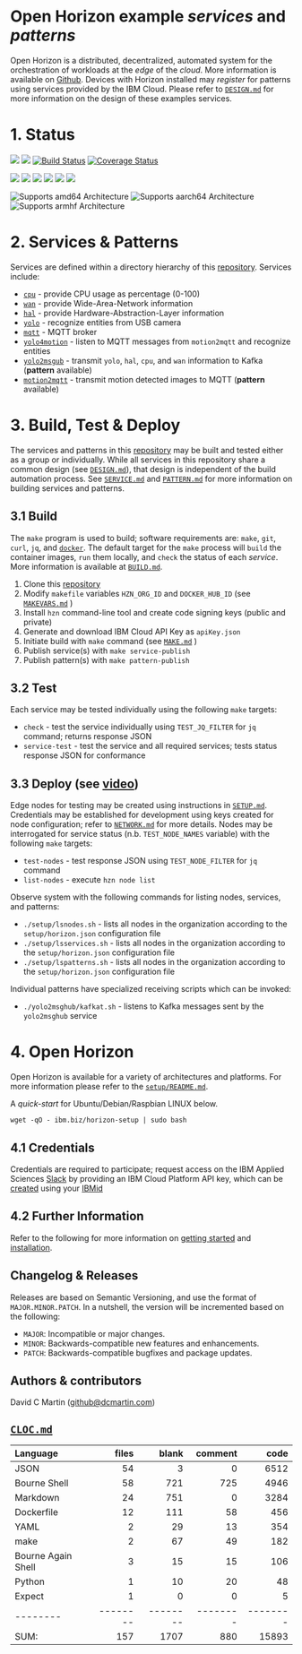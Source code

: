 # Open Horizon example _services_ and _patterns_

Open Horizon is a distributed, decentralized, automated system for the orchestration of workloads at the _edge_ of the *cloud*.  More information is available on [Github][open-horizon].  Devices with Horizon installed may _register_ for patterns using services provided by the IBM Cloud.  Please refer to [`DESIGN.md`][design-md] for more information on the design of these examples services.

[design-md]: https://github.com/dcmartin/open-horizon/tree/master/DESIGN.md

# 1. Status

![](https://img.shields.io/github/license/dcmartin/open-horizon.svg?style=flat)
![](https://img.shields.io/github/release/dcmartin/open-horizon.svg?style=flat)
[![Build Status](https://travis-ci.org/dcmartin/open-horizon.svg?branch=master)](https://travis-ci.org/dcmartin/open-horizon)
[![Coverage Status](https://coveralls.io/repos/github/dcmartin/open-horizon/badge.svg?branch=master)](https://coveralls.io/github/dcmartin/open-horizon?branch=master)

![](https://img.shields.io/github/repo-size/dcmartin/open-horizon.svg?style=flat)
![](https://img.shields.io/github/last-commit/dcmartin/open-horizon.svg?style=flat)
![](https://img.shields.io/github/commit-activity/w/dcmartin/open-horizon.svg?style=flat)
![](https://img.shields.io/github/contributors/dcmartin/open-horizon.svg?style=flat)
![](https://img.shields.io/github/issues/dcmartin/open-horizon.svg?style=flat)
![](https://img.shields.io/github/tag/dcmartin/open-horizon.svg?style=flat)

![Supports amd64 Architecture][amd64-shield]
![Supports aarch64 Architecture][arm64-shield]
![Supports armhf Architecture][arm-shield]

[arm64-shield]: https://img.shields.io/badge/aarch64-yes-green.svg
[amd64-shield]: https://img.shields.io/badge/amd64-yes-green.svg
[arm-shield]: https://img.shields.io/badge/armhf-yes-green.svg

# 2. Services & Patterns

Services are defined within a directory hierarchy of this [repository][repository].  Services include:

+ [`cpu`][cpu-service] - provide CPU usage as percentage (0-100)
+ [`wan`][wan-service] - provide Wide-Area-Network information
+ [`hal`][hal-service] - provide Hardware-Abstraction-Layer information
+ [`yolo`][yolo-service] - recognize entities from USB camera
+ [`mqtt`][mqtt-service] - MQTT broker
+ [`yolo4motion`][yolo4motion-service] - listen to MQTT messages from `motion2mqtt` and recognize entities
+ [`yolo2msgub`][yolo2msghub-service] - transmit `yolo`, `hal`, `cpu`, and `wan` information to Kafka (**pattern** available)
+ [`motion2mqtt`][motion2mqtt-service] - transmit motion detected images to MQTT (**pattern** available)

[yolo-service]: https://github.com/dcmartin/open-horizon/tree/master/yolo/README.md
[hal-service]: https://github.com/dcmartin/open-horizon/tree/master/hal/README.md
[cpu-service]: https://github.com/dcmartin/open-horizon/tree/master/cpu/README.md
[wan-service]: https://github.com/dcmartin/open-horizon/tree/master/wan/README.md
[mqtt-service]: https://github.com/dcmartin/open-horizon/tree/master/mqtt/README.md
[yolo2msghub-service]: https://github.com/dcmartin/open-horizon/tree/master/yolo2msghub/README.md
[yolo4motion-service]: https://github.com/dcmartin/open-horizon/tree/master/yolo4motion/README.md
[motion2mqtt-service]: https://github.com/dcmartin/open-horizon/tree/master/motion2mqtt/README.md

# 3. Build, Test & Deploy

The services and patterns in this [repository][repository] may be built and tested either as a group or individually.  While all services in this repository share a common design (see [`DESIGN.md`][design-md]), that design is independent of the build automation process.   See [`SERVICE.md`][service-md] and [`PATTERN.md`][pattern-md] for more information on building services and patterns.

## 3.1 Build

The `make` program is used to build; software requirements are: `make`, `git`, `curl`, `jq`, and [`docker`][docker-start].  The default target for the `make` process will `build` the container images, `run` them locally, and `check` the status of each _service_.   More information is available at  [`BUILD.md`][build-md].

1. Clone this [repository][repository]
2. Modify `makefile` variables `HZN_ORG_ID` and `DOCKER_HUB_ID` (see [`MAKEVARS.md`][makevars-md] )
3. Install `hzn` command-line tool and create code signing keys (public and private)
4. Generate and download IBM Cloud API Key as `apiKey.json`
3. Initiate build with `make` command (see [`MAKE.md`][make-md] )
5. Publish service(s) with `make service-publish`
6. Publish pattern(s) with `make pattern-publish`

## 3.2 Test

Each service may be tested individually using the following `make` targets:

+ `check` - test the service individually using `TEST_JQ_FILTER` for `jq` command; returns response JSON
+ `service-test` - test the service and all required services; tests status response JSON for conformance

## 3.3 Deploy (see [video][horizon-video-setup])

Edge nodes for testing may be created using instructions in [`SETUP.md`][setup-md].  Credentials may be established for development using keys created for node configuration; refer to [`NETWORK.md`][network-md]  for more details.  Nodes may be interrogated for service status  (n.b. `TEST_NODE_NAMES` variable) with the following `make` targets:

+ `test-nodes` - test response JSON using `TEST_NODE_FILTER` for `jq` command
+ `list-nodes` - execute `hzn node list`

Observe  system with the following commands for listing nodes, services, and patterns:

+ `./setup/lsnodes.sh` - lists all nodes in the organization according to the `setup/horizon.json` configuration file
+ `./setup/lsservices.sh` - lists all nodes in the organization according to the `setup/horizon.json` configuration file
+ `./setup/lspatterns.sh` - lists all nodes in the organization according to the `setup/horizon.json` configuration file

Individual patterns have specialized receiving scripts which can be invoked:

+ `./yolo2msghub/kafkat.sh` - listens to Kafka messages sent by the `yolo2msghub` service

[horizon-video-setup]: https://youtu.be/IfR-XY603JY
[docker-start]: https://www.docker.com/get-started
[make-md]: https://github.com/dcmartin/open-horizon/blob/master/MAKE.md
[setup-md]: https://github.com/dcmartin/open-horizon/blob/master/setup/README.md
[network-md]: https://github.com/dcmartin/open-horizon/blob/master/setup/NETWORK.md
[makevars-md]: https://github.com/dcmartin/open-horizon/blob/master/MAKEVARS.md
[build-md]: https://github.com/dcmartin/open-horizon/blob/master/BUILD.md
[travis-yaml]: https://github.com/dcmartin/open-horizon/blob/master/.travis.yml
[travis-ci]: https://travis-ci.org/
[build-pattern-video]: https://youtu.be/cv_rOdxXidA

# 4. Open Horizon

Open Horizon is available for a variety of architectures and platforms.  For more information please refer to the [`setup/README.md`][setup-readme-md].  

A _quick-start_ for Ubuntu/Debian/Raspbian LINUX below.

```
wget -qO - ibm.biz/horizon-setup | sudo bash
```

[setup-readme-md]: https://github.com/dcmartin/open-horizon/blob/master/setup/README.md

## 4.1 Credentials

Credentials are required to participate; request access on the IBM Applied Sciences [Slack][edge-slack] by providing an IBM Cloud Platform API key, which can be [created][ibm-apikeys] using your [IBMid][ibm-registration]

## 4.2 Further Information 

Refer to the following for more information on [getting started][edge-fabric] and [installation][edge-install].

## Changelog & Releases

Releases are based on Semantic Versioning, and use the format
of ``MAJOR.MINOR.PATCH``. In a nutshell, the version will be incremented
based on the following:

- ``MAJOR``: Incompatible or major changes.
- ``MINOR``: Backwards-compatible new features and enhancements.
- ``PATCH``: Backwards-compatible bugfixes and package updates.

## Authors & contributors

David C Martin (github@dcmartin.com)

[commits]: https://github.com/dcmartin/open-horizon/commits/master
[contributors]: https://github.com/dcmartin/open-horizon/graphs/contributors
[dcmartin]: https://github.com/dcmartin
[edge-fabric]: https://console.test.cloud.ibm.com/docs/services/edge-fabric/getting-started.html
[edge-install]: https://console.test.cloud.ibm.com/docs/services/edge-fabric/adding-devices.html
[edge-slack]: https://ibm-cloudplatform.slack.com/messages/edge-fabric-users/
[ibm-apikeys]: https://console.bluemix.net/iam/#/apikeys
[ibm-registration]: https://console.bluemix.net/registration/
[issue]: https://github.com/dcmartin/open-horizon/issues
[macos-install]: http://pkg.bluehorizon.network/macos
[open-horizon]: http://github.com/open-horizon/
[repository]: https://github.com/dcmartin/open-horizon
[setup-readme-md]: https://github.com/dcmartin/open-horizon/blob/master/setup/README.md
[service-md]: https://github.com/dcmartin/open-horizon/blob/master/SERVICE.md
[pattern-md]: https://github.com/dcmartin/open-horizon/blob/master/PATTERN.md

## [`CLOC.md`][cloc-md]

[cloc-md]: https://github.com/dcmartin/open-horizon/blob/master/CLOC.md

Language|files|blank|comment|code
:-------|-------:|-------:|-------:|-------:
JSON|54|3|0|6512
Bourne Shell|58|721|725|4946
Markdown|24|751|0|3284
Dockerfile|12|111|58|456
YAML|2|29|13|354
make|2|67|49|182
Bourne Again Shell|3|15|15|106
Python|1|10|20|48
Expect|1|0|0|5
--------|--------|--------|--------|--------
SUM:|157|1707|880|15893



